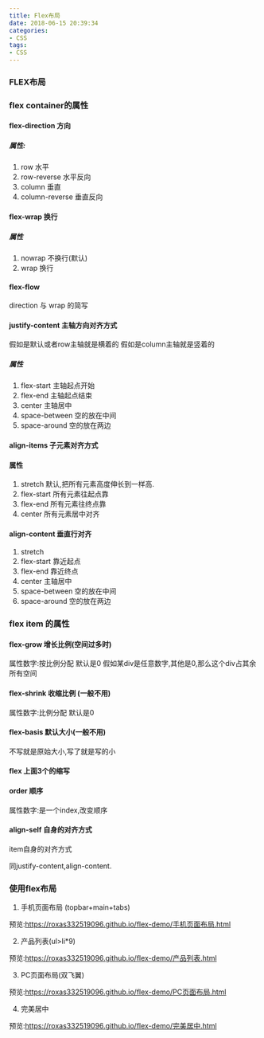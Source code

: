 ```yaml
---
title: Flex布局
date: 2018-06-15 20:39:34
categories:
- CSS
tags:
- CSS
---
```

### FLEX布局

### flex container的属性

#### flex-direction 方向

##### 属性:

1. row 水平
2. row-reverse 水平反向
3. column 垂直
4. column-reverse 垂直反向


#### flex-wrap 换行

##### 属性
1. nowrap 不换行(默认)
2. wrap 换行

#### flex-flow

direction 与 wrap 的简写

#### justify-content 主轴方向对齐方式

假如是默认或者row主轴就是横着的
假如是column主轴就是竖着的

##### 属性
1. flex-start 主轴起点开始
2. flex-end 主轴起点结束
3. center 主轴居中
4. space-between 空的放在中间 
5. space-around 空的放在两边

#### align-items 子元素对齐方式

#### 属性
1. stretch 默认,把所有元素高度伸长到一样高.
2. flex-start 所有元素往起点靠
3. flex-end  所有元素往终点靠
4. center    所有元素居中对齐

#### align-content 垂直行对齐 

1. stretch 
2. flex-start 靠近起点
3. flex-end  靠近终点
3. center 主轴居中
4. space-between 空的放在中间 
5. space-around 空的放在两边

### flex item 的属性

#### flex-grow 增长比例(空间过多时)

属性数字:按比例分配 默认是0
假如某div是任意数字,其他是0,那么这个div占其余所有空间

#### flex-shrink 收缩比例 (一般不用)

属性数字:比例分配 默认是0

#### flex-basis 默认大小(一般不用)

不写就是原始大小,写了就是写的小

#### flex 上面3个的缩写

#### order 顺序

属性数字:是一个index,改变顺序

#### align-self 自身的对齐方式

item自身的对齐方式

同justify-content,align-content.

### 使用flex布局

1. 手机页面布局 (topbar+main+tabs)

预览:https://roxas332519096.github.io/flex-demo/手机页面布局.html

2. 产品列表(ul>li*9)

预览:https://roxas332519096.github.io/flex-demo/产品列表.html

3. PC页面布局(双飞翼)

预览:https://roxas332519096.github.io/flex-demo/PC页面布局.html

4. 完美居中

预览:https://roxas332519096.github.io/flex-demo/完美居中.html

